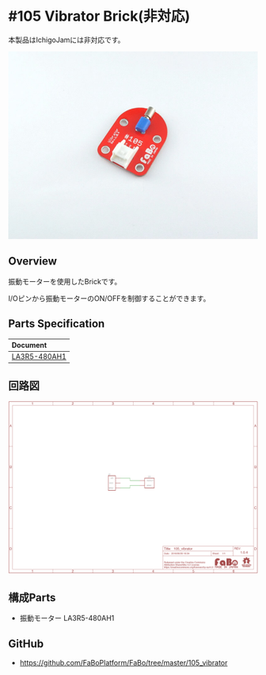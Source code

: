 # #105 Vibrator Brick(非対応)

本製品はIchigoJamには非対応です。

![](../img/100_analog/product/105.jpg)
<!--COLORME-->

## Overview
振動モーターを使用したBrickです。

I/Oピンから振動モーターのON/OFFを制御することができます。


## Parts Specification
| Document |
|:--|
| [LA3R5-480AH1](http://akizukidenshi.com/catalog/g/gP-06744/) |

## 回路図
![](../img/100_analog/schematic/105_vibrator.png)

## 構成Parts
- 振動モーター LA3R5-480AH1

## GitHub
- https://github.com/FaBoPlatform/FaBo/tree/master/105_vibrator
